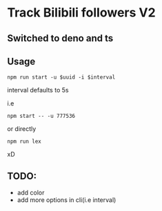 # Track Bilibili followers V2
## Switched to deno and ts
## Usage
```shell
npm run start -u $uuid -i $interval
```
interval defaults to 5s

i.e
```shell
npm start -- -u 777536
```
or directly
```shell
npm run lex
```
xD
## TODO:
- add color
- add more options in cli(i.e interval)
